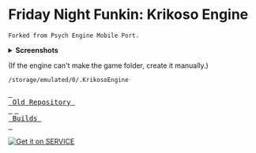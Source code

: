 # Friday Night Funkin: Krikoso Engine

``Forked from Psych Engine Mobile Port.``
<details>
<summary> <b>Screenshots</b> </summary>
  
![Screenshot_20250406-131824](https://github.com/user-attachments/assets/ae67131d-e666-413e-9338-b8769a30c799)
![Screenshot_20250406-131838](https://github.com/user-attachments/assets/2cbc799b-ed5e-43a7-8d45-68b7b016941f)
![Screenshot_20250406-131857](https://github.com/user-attachments/assets/29f7055c-0c18-421a-b71b-f94e4ea83e00)

</details>
  
(If the engine can't make the game folder, create it manually.)
```
/storage/emulated/0/.KrikosoEngine
```


[<kbd> <br> Old Repository <br> </kbd>](https://github.com/HogMedioScorched/FNF-PsychEngine-Mobile-HogsTake/) [<kbd> <br> Builds <br> </kbd>](https://github.com/HogMedioScorched/FNF-KrikosoEngine/actions/workflows/main.yml)

[![Get it on SERVICE](https://gist.githubusercontent.com/cxmeel/0dbc95191f239b631c3874f4ccf114e2/raw/discord.svg)]()
